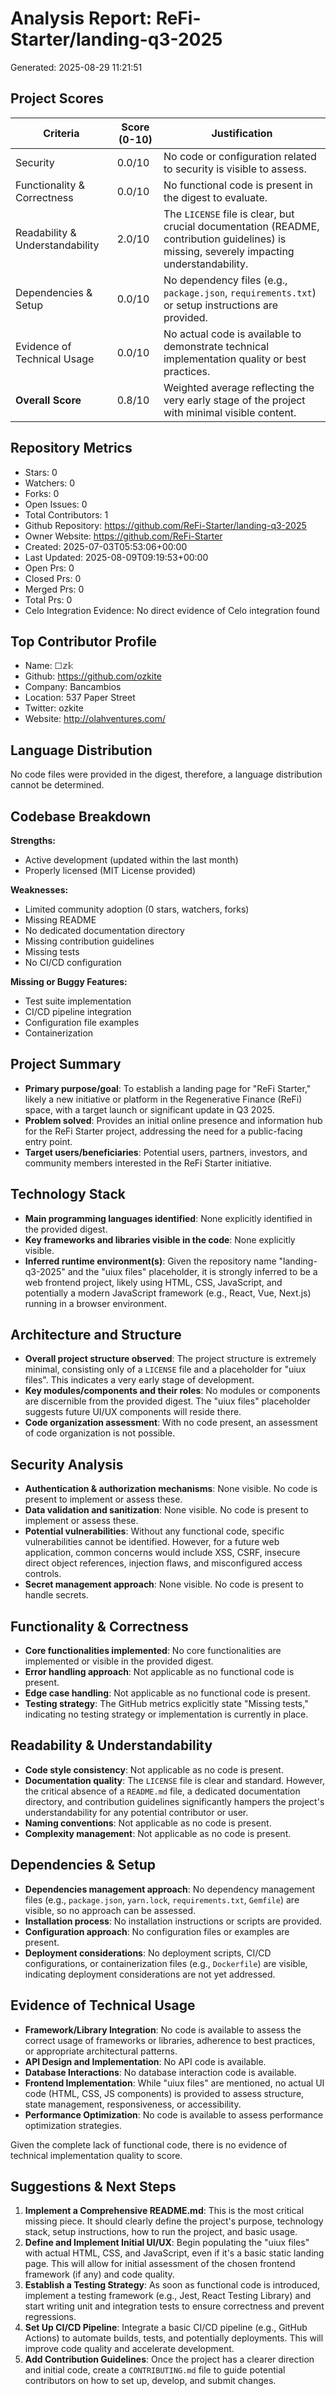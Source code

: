 # Analysis Report: ReFi-Starter/landing-q3-2025

Generated: 2025-08-29 11:21:51

## Project Scores

| Criteria | Score (0-10) | Justification |
|----------|--------------|---------------|
| Security | 0.0/10 | No code or configuration related to security is visible to assess. |
| Functionality & Correctness | 0.0/10 | No functional code is present in the digest to evaluate. |
| Readability & Understandability | 2.0/10 | The `LICENSE` file is clear, but crucial documentation (README, contribution guidelines) is missing, severely impacting understandability. |
| Dependencies & Setup | 0.0/10 | No dependency files (e.g., `package.json`, `requirements.txt`) or setup instructions are provided. |
| Evidence of Technical Usage | 0.0/10 | No actual code is available to demonstrate technical implementation quality or best practices. |
| **Overall Score** | 0.8/10 | Weighted average reflecting the very early stage of the project with minimal visible content. |

## Repository Metrics
- Stars: 0
- Watchers: 0
- Forks: 0
- Open Issues: 0
- Total Contributors: 1
- Github Repository: https://github.com/ReFi-Starter/landing-q3-2025
- Owner Website: https://github.com/ReFi-Starter
- Created: 2025-07-03T05:53:06+00:00
- Last Updated: 2025-08-09T09:19:53+00:00
- Open Prs: 0
- Closed Prs: 0
- Merged Prs: 0
- Total Prs: 0
- Celo Integration Evidence: No direct evidence of Celo integration found

## Top Contributor Profile
- Name: ☐𝕫𝕜
- Github: https://github.com/ozkite
- Company: Bancambios
- Location: 537 Paper Street
- Twitter: ozkite
- Website: http://olahventures.com/

## Language Distribution
No code files were provided in the digest, therefore, a language distribution cannot be determined.

## Codebase Breakdown
**Strengths:**
- Active development (updated within the last month)
- Properly licensed (MIT License provided)

**Weaknesses:**
- Limited community adoption (0 stars, watchers, forks)
- Missing README
- No dedicated documentation directory
- Missing contribution guidelines
- Missing tests
- No CI/CD configuration

**Missing or Buggy Features:**
- Test suite implementation
- CI/CD pipeline integration
- Configuration file examples
- Containerization

## Project Summary
- **Primary purpose/goal**: To establish a landing page for "ReFi Starter," likely a new initiative or platform in the Regenerative Finance (ReFi) space, with a target launch or significant update in Q3 2025.
- **Problem solved**: Provides an initial online presence and information hub for the ReFi Starter project, addressing the need for a public-facing entry point.
- **Target users/beneficiaries**: Potential users, partners, investors, and community members interested in the ReFi Starter initiative.

## Technology Stack
- **Main programming languages identified**: None explicitly identified in the provided digest.
- **Key frameworks and libraries visible in the code**: None explicitly visible.
- **Inferred runtime environment(s)**: Given the repository name "landing-q3-2025" and the "uiux files" placeholder, it is strongly inferred to be a web frontend project, likely using HTML, CSS, JavaScript, and potentially a modern JavaScript framework (e.g., React, Vue, Next.js) running in a browser environment.

## Architecture and Structure
- **Overall project structure observed**: The project structure is extremely minimal, consisting only of a `LICENSE` file and a placeholder for "uiux files". This indicates a very early stage of development.
- **Key modules/components and their roles**: No modules or components are discernible from the provided digest. The "uiux files" placeholder suggests future UI/UX components will reside there.
- **Code organization assessment**: With no code present, an assessment of code organization is not possible.

## Security Analysis
- **Authentication & authorization mechanisms**: None visible. No code is present to implement or assess these.
- **Data validation and sanitization**: None visible. No code is present to implement or assess these.
- **Potential vulnerabilities**: Without any functional code, specific vulnerabilities cannot be identified. However, for a future web application, common concerns would include XSS, CSRF, insecure direct object references, injection flaws, and misconfigured access controls.
- **Secret management approach**: None visible. No code is present to handle secrets.

## Functionality & Correctness
- **Core functionalities implemented**: No core functionalities are implemented or visible in the provided digest.
- **Error handling approach**: Not applicable as no functional code is present.
- **Edge case handling**: Not applicable as no functional code is present.
- **Testing strategy**: The GitHub metrics explicitly state "Missing tests," indicating no testing strategy or implementation is currently in place.

## Readability & Understandability
- **Code style consistency**: Not applicable as no code is present.
- **Documentation quality**: The `LICENSE` file is clear and standard. However, the critical absence of a `README.md` file, a dedicated documentation directory, and contribution guidelines significantly hampers the project's understandability for any potential contributor or user.
- **Naming conventions**: Not applicable as no code is present.
- **Complexity management**: Not applicable as no code is present.

## Dependencies & Setup
- **Dependencies management approach**: No dependency management files (e.g., `package.json`, `yarn.lock`, `requirements.txt`, `Gemfile`) are visible, so no approach can be assessed.
- **Installation process**: No installation instructions or scripts are provided.
- **Configuration approach**: No configuration files or examples are present.
- **Deployment considerations**: No deployment scripts, CI/CD configurations, or containerization files (e.g., `Dockerfile`) are visible, indicating deployment considerations are not yet addressed.

## Evidence of Technical Usage
- **Framework/Library Integration**: No code is available to assess the correct usage of frameworks or libraries, adherence to best practices, or appropriate architectural patterns.
- **API Design and Implementation**: No API code is available.
- **Database Interactions**: No database interaction code is available.
- **Frontend Implementation**: While "uiux files" are mentioned, no actual UI code (HTML, CSS, JS components) is provided to assess structure, state management, responsiveness, or accessibility.
- **Performance Optimization**: No code is available to assess performance optimization strategies.

Given the complete lack of functional code, there is no evidence of technical implementation quality to score.

## Suggestions & Next Steps
1.  **Implement a Comprehensive README.md**: This is the most critical missing piece. It should clearly define the project's purpose, technology stack, setup instructions, how to run the project, and basic usage.
2.  **Define and Implement Initial UI/UX**: Begin populating the "uiux files" with actual HTML, CSS, and JavaScript, even if it's a basic static landing page. This will allow for initial assessment of the chosen frontend framework (if any) and code quality.
3.  **Establish a Testing Strategy**: As soon as functional code is introduced, implement a testing framework (e.g., Jest, React Testing Library) and start writing unit and integration tests to ensure correctness and prevent regressions.
4.  **Set Up CI/CD Pipeline**: Integrate a basic CI/CD pipeline (e.g., GitHub Actions) to automate builds, tests, and potentially deployments. This will improve code quality and accelerate development.
5.  **Add Contribution Guidelines**: Once the project has a clearer direction and initial code, create a `CONTRIBUTING.md` file to guide potential contributors on how to set up, develop, and submit changes.